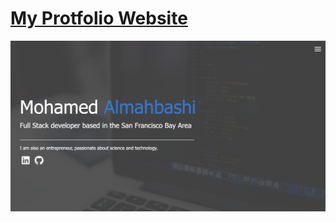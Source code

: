 # [My Protfolio Website](/)
<div align="center">
  <img src="./dist/img/projects/landingPage.jpg" alt="landingPage" width="800px">
</div>
